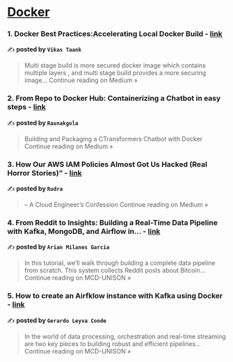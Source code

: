 
<h1><a href=https://medium.com/tag/docker/recommended target="_blank" rel="noopener noreferrer">Docker</a></h1>
<h3>1. Docker Best Practices:Accelerating Local Docker Build - <a href="https://medium.com/@vikas.taank_40391/docker-best-practices-accelerating-local-docker-build-f111d396f55c?source=rss------docker-5" target="_blank" rel="noopener noreferrer">link</a></h3>

✍️ **posted by `Vikas Taank`**

<blockquote>Multi stage build is more secured  docker image which contains multiple layers , and multi stage build provides a more securing image…
Continue reading on Medium »</blockquote>

<h3>2. From Repo to Docker Hub: Containerizing a Chatbot in easy steps - <a href="https://medium.com/@raunakgola123/from-repo-to-docker-hub-containerizing-a-chatbot-in-easy-steps-565690eec90c?source=rss------docker-5" target="_blank" rel="noopener noreferrer">link</a></h3>

✍️ **posted by `Raunakgola`**

<blockquote>Building and Packaging a CTransformers Chatbot with Docker
Continue reading on Medium »</blockquote>

<h3>3. How Our AWS IAM Policies Almost Got Us Hacked (Real Horror Stories)” - <a href="https://medium.com/@rudra910203/how-our-aws-iam-policies-almost-got-us-hacked-real-horror-stories-79292f9dadd5?source=rss------docker-5" target="_blank" rel="noopener noreferrer">link</a></h3>

✍️ **posted by `Rudra`**

<blockquote>– A Cloud Engineer’s Confession
Continue reading on Medium »</blockquote>

<h3>4. From Reddit to Insights: Building a Real-Time Data Pipeline with Kafka, MongoDB, and Airflow in… - <a href="https://medium.com/mcd-unison/from-reddit-to-insights-building-a-real-time-data-pipeline-with-kafka-mongodb-and-airflow-in-c858a638730e?source=rss------docker-5" target="_blank" rel="noopener noreferrer">link</a></h3>

✍️ **posted by `Arian Milanes Garcia`**

<blockquote>In this tutorial, we’ll walk through building a complete data pipeline from scratch. This system collects Reddit posts about Bitcoin…
Continue reading on MCD-UNISON »</blockquote>

<h3>5. How to create an Airfklow instance with Kafka using Docker - <a href="https://medium.com/mcd-unison/how-to-create-an-airfklow-instance-with-kafka-using-docker-16c3b6e419a3?source=rss------docker-5" target="_blank" rel="noopener noreferrer">link</a></h3>

✍️ **posted by `Gerardo Leyva Conde`**

<blockquote>In the world of data processing, orchestration and real-time streaming are two key pieces to building robust and efficient pipelines…
Continue reading on MCD-UNISON »</blockquote>

